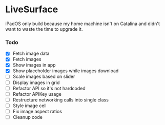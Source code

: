 # LiveSurface

iPadOS only build because my home machine isn't on Catalina and didn't want to waste the time to upgrade it.

### Todo

- [X] Fetch image data
- [X] Fetch images
- [X] Show images in app
- [X] Show placeholder images while images download
- [ ] Scale images based on slider
- [ ] Display images in grid
- [ ] Refactor API so it's not hardcoded
- [ ] Refactor APIKey usage
- [ ] Restructure networking calls into single class
- [ ] Style image cell
- [ ] Fix image aspect ratios
- [ ] Cleanup code